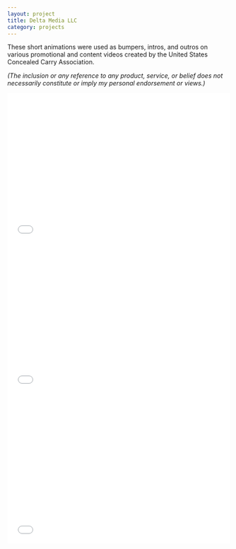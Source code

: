 ```yaml
---
layout: project
title: Delta Media LLC
category: projects
---
```


These short animations were used as bumpers, intros, and outros on various promotional and content videos created by the United States Concealed Carry Association.

_(The inclusion or any reference to any product, service, or belief does not necessarily constitute or imply my personal endorsement or views.)_

<iframe src="//player.vimeo.com/video/62912727?color=ffffff&title=0&byline=0&portrait=0" width="100%" height="340" frameborder="0" webkitallowfullscreen mozallowfullscreen allowfullscreen></iframe>

<iframe src="//player.vimeo.com/video/62914471?color=ffffff&title=0&byline=0&portrait=0" width="100%" height="340" frameborder="0" webkitallowfullscreen mozallowfullscreen allowfullscreen></iframe>

<iframe src="//player.vimeo.com/video/62904523?color=ffffff&title=0&byline=0&portrait=0" width="100%" height="340" frameborder="0" webkitallowfullscreen mozallowfullscreen allowfullscreen></iframe>	